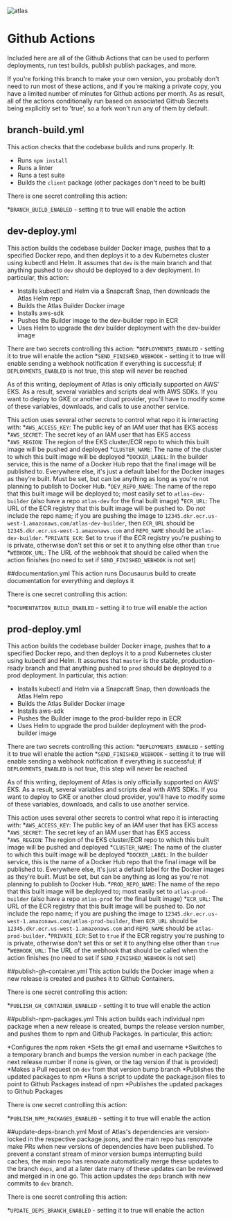 ![atlas](https://github.com/AtlasFoundation/Atlas/raw/dev/atlas%20black.png)

# Github Actions

Included here are all of the Github Actions that can be used to perform deployments,
run test builds, publish publish packages, and more. 

If you're forking this branch to make your own version, you probably don't need to run most of
these actions, and if you're making a private copy, you have a limited number of minutes for
Github actions per month. As as result, all of the actions conditionally run based on associated 
Github Secrets being explicitly set to 'true', so a fork won't run any of them by default.

## branch-build.yml
This action checks that the codebase builds and runs properly. It:
* Runs `npm install`
* Runs a linter
* Runs a test suite
* Builds the `client` package (other packages don't need to be built)

There is one secret controlling this action:

*`BRANCH_BUILD_ENABLED` - setting it to true will enable the action

## dev-deploy.yml
This action builds the codebase builder Docker image, pushes that to a specified Docker repo, and then
deploys it to a dev Kubernetes cluster using kubectl and Helm. It assumes that `dev` is the main branch and that anything 
pushed to `dev` should be deployed to a dev deployment. In particular, this action:

* Installs kubectl and Helm via a Snapcraft Snap, then downloads the Atlas Helm repo
* Builds the Atlas Builder Docker image
* Installs aws-sdk
* Pushes the Builder image to the dev-builder repo in ECR
* Uses Helm to upgrade the dev builder deployment with the dev-builder image  

There are two secrets controlling this action:
*`DEPLOYMENTS_ENABLED` - setting it to true will enable the action
*`SEND_FINISHED_WEBHOOK` - setting it to true will enable sending a webhook notification if everything
is successful; if `DEPLOYMENTS_ENABLED` is not true, this step will never be reached

As of this writing, deployment of Atlas is only officially supported on AWS' EKS. As a result, several
variables and scripts deal with AWS SDKs. If you want to deploy to GKE or another cloud provider, you'll
have to modify some of these variables, downloads, and calls to use another service.

This action uses several other secrets to control what repo it is interacting with:
*`AWS_ACCESS_KEY`: The public key of an IAM user that has EKS access
*`AWS_SECRET`: The secret key of an IAM user that has EKS access
*`AWS_REGION`: The region of the EKS cluster/ECR repo to which this built image will be pushed and deployed
*`CLUSTER_NAME`: The name of the cluster to which this built image will be deployed
*`DOCKER_LABEL`: In the builder service, this is the name of a Docker Hub repo that the final image
will be published to. Everywhere else, it's just a default label for the Docker images as they're built.
Must be set, but can be anything as long as you're not planning to publish to Docker Hub.
*`DEV_REPO_NAME`: The name of the repo that this built image will be deployed to; most easily set to `atlas-dev-builder`
(also have a repo `atlas-dev` for the final built image)
*`ECR_URL`: The URL of the ECR registry that this built image will be pushed to. Do *not* include the repo name;
if you are pushing the image to `12345.dkr.ecr.us-west-1.amazonaws.com/atlas-dev-builder`, then `ECR_URL`
should be `12345.dkr.ecr.us-west-1.amazonaws.com` and `REPO_NAME` should be `atlas-dev-builder`.
*`PRIVATE_ECR`: Set to `true` if the ECR registry you're pushing to is private, otherwise don't set this
or set it to anything else other than `true`
*`WEBHOOK_URL`: The URL of the webhook that should be called when the action finishes (no need to set
if `SEND_FINISHED_WEBHOOK` is not set)

##documentation.yml
This action runs Docusaurus build to create documentation for everything and deploys it 

There is one secret controlling this action:

*`DOCUMENTATION_BUILD_ENABLED` - setting it to true will enable the action

## prod-deploy.yml
This action builds the codebase builder Docker image, pushes that to a specified Docker repo, and then
deploys it to a prod Kubernetes cluster using kubectl and Helm. It assumes that `master` is the stable,
production-ready branch and that anything pushed to `prod` should be deployed to a prod deployment. 
In particular, this action:

* Installs kubectl and Helm via a Snapcraft Snap, then downloads the Atlas Helm repo
* Builds the Atlas Builder Docker image
* Installs aws-sdk
* Pushes the Builder image to the prod-builder repo in ECR
* Uses Helm to upgrade the prod builder deployment with the prod-builder image

There are two secrets controlling this action:
*`DEPLOYMENTS_ENABLED` - setting it to true will enable the action
*`SEND_FINISHED_WEBHOOK` - setting it to true will enable sending a webhook notification if everything
is successful; if `DEPLOYMENTS_ENABLED` is not true, this step will never be reached

As of this writing, deployment of Atlas is only officially supported on AWS' EKS. As a result, several
variables and scripts deal with AWS SDKs. If you want to deploy to GKE or another cloud provider, you'll
have to modify some of these variables, downloads, and calls to use another service.

This action uses several other secrets to control what repo it is interacting with:
*`AWS_ACCESS_KEY`: The public key of an IAM user that has EKS access
*`AWS_SECRET`: The secret key of an IAM user that has EKS access
*`AWS_REGION`: The region of the EKS cluster/ECR repo to which this built image will be pushed and deployed
*`CLUSTER_NAME`: The name of the cluster to which this built image will be deployed
*`DOCKER_LABEL`: In the builder service, this is the name of a Docker Hub repo that the final image
will be published to. Everywhere else, it's just a default label for the Docker images as they're built.
Must be set, but can be anything as long as you're not planning to publish to Docker Hub.
*`PROD_REPO_NAME`: The name of the repo that this built image will be deployed to; most easily set to `atlas-prod-builder`
(also have a repo `atlas-prod` for the final built image)
*`ECR_URL`: The URL of the ECR registry that this built image will be pushed to. Do *not* include the repo name;
if you are pushing the image to `12345.dkr.ecr.us-west-1.amazonaws.com/atlas-prod-builder`, then `ECR_URL`
should be `12345.dkr.ecr.us-west-1.amazonaws.com` and `REPO_NAME` should be `atlas-prod-builder`.
*`PRIVATE_ECR`: Set to `true` if the ECR registry you're pushing to is private, otherwise don't set this
or set it to anything else other than `true`
*`WEBHOOK_URL`: The URL of the webhook that should be called when the action finishes (no need to set
if `SEND_FINISHED_WEBHOOK` is not set)

##publish-gh-container.yml
This action builds the Docker image when a new release is created and pushes it to Github Containers.

There is one secret controlling this action:

*`PUBLISH_GH_CONTAINER_ENABLED` - setting it to true will enable the action

##publish-npm-packages.yml
This action builds each individual npm package when a new release is created, bumps the release version number,
and pushes them to npm and Github Packages. 
In particular, this action:

*Configures the npm roken
*Sets the git email and username
*Switches to a temporary branch and bumps the version number in each package (the next release number
if none is given, or the tag version if that is provided)
*Makes a Pull request on `dev` from that version bump branch
*Publishes the updated packages to npm
*Runs a script to update the package.json files to point to Github Packages instead of npm
*Publishes the updated packages to Github Packages

There is one secret controlling this action:

*`PUBLISH_NPM_PACKAGES_ENABLED` - setting it to true will enable the action

##update-deps-branch.yml
Most of Atlas's dependencies are version-locked in the respective package.jsons, and the main repo has
renovate make PRs when new versions of dependencies have been published. To prevent a constant stream of minor
version bumps interrupting build caches, the main repo has renovate automatically merge these updates to
the branch `deps`, and at a later date many of these updates can be reviewed and merged in in one go.
This action updates the `deps` branch with new commits to `dev` branch.

There is one secret controlling this action:

*`UPDATE_DEPS_BRANCH_ENABLED` - setting it to true will enable the action